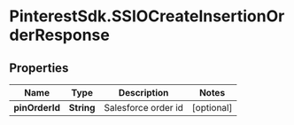 # PinterestSdk.SSIOCreateInsertionOrderResponse

## Properties

Name | Type | Description | Notes
------------ | ------------- | ------------- | -------------
**pinOrderId** | **String** | Salesforce order id | [optional] 


